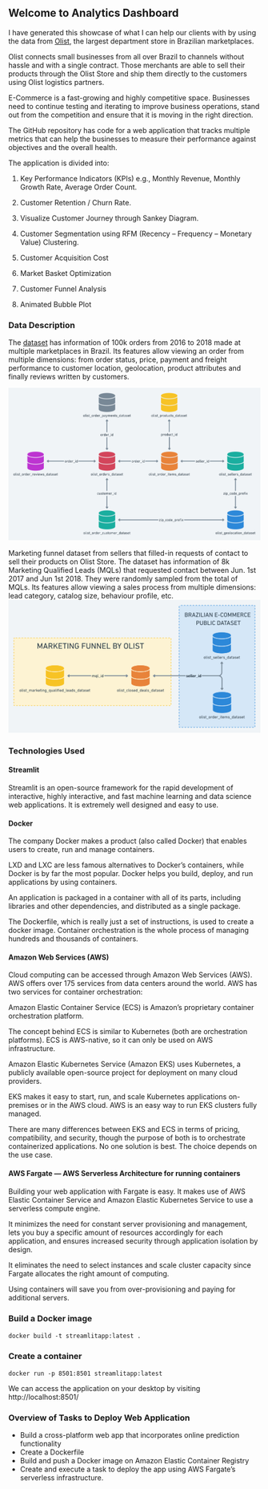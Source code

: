 ## Welcome to Analytics Dashboard
I have generated this showcase of what I can help our clients with by using the data from [Olist](https://olist.com/en-us/), the largest department store in Brazilian marketplaces. 

Olist connects small businesses from all over Brazil to channels without hassle and with a single contract. Those merchants are able to sell their products through the Olist Store and ship them directly to the customers using Olist logistics partners.

E-Commerce is a fast-growing and highly competitive space. Businesses need to continue testing and iterating to improve business operations, stand out from the competition and ensure that it is moving in the right direction.

The GitHub repository has code for a web application that tracks multiple metrics that can help the businesses to measure their performance against objectives and the overall health. 

The application is divided into:

1. Key Performance Indicators (KPIs) e.g., Monthly Revenue, Monthly Growth Rate, Average Order Count.

2. Customer Retention / Churn Rate.

3. Visualize Customer Journey through Sankey Diagram.

4. Customer Segmentation using RFM (Recency – Frequency – Monetary Value) Clustering.

5. Customer Acquisition Cost

6. Market Basket Optimization

7. Customer Funnel Analysis

8. Animated Bubble Plot

### Data Description
The [dataset](https://www.kaggle.com/datasets/olistbr/brazilian-ecommerce) has information of 100k orders from 2016 to 2018 made at multiple marketplaces in Brazil. Its features allow viewing an order from multiple dimensions: from order status, price, payment and freight performance to customer location, geolocation, product attributes and finally reviews written by customers.

![Order Data Schema](https://github.com/piushvaish/ecommerce-analytics/blob/main/olist_images/olist_data_schema.png)

Marketing funnel dataset from sellers that filled-in requests of contact to 
    sell their products on Olist Store. 
    The dataset has information of 8k Marketing Qualified Leads (MQLs) that 
    requested contact between Jun. 1st 2017 and Jun 1st 2018. 
    They were randomly sampled from the total of MQLs. 
    Its features allow viewing a sales process from multiple dimensions: 
    lead category, catalog size, behaviour profile, etc. 
 ![Marketing Funnel Schema](https://github.com/piushvaish/ecommerce-analytics/blob/main/olist_images/olist_marketing_dataset_schema.png)
 
 ### Technologies Used
#### Streamlit
Streamlit is an open-source framework for the rapid development of interactive, highly interactive, and fast machine learning and data science web applications. It is extremely well designed and easy to use. 

#### Docker 
The company Docker makes a product (also called Docker) that enables users to create, run and manage containers. 

LXD and LXC are less famous alternatives to Docker’s containers, while Docker is by far the most popular. Docker helps you build, deploy, and run applications by using containers. 

An application is packaged in a container with all of its parts, including libraries and other dependencies, and distributed as a single package. 

The Dockerfile, which is really just a set of instructions, is used to create a docker image. Container orchestration is the whole process of managing hundreds and thousands of containers.

#### Amazon Web Services (AWS)
Cloud computing can be accessed through Amazon Web Services (AWS). AWS offers over 175 services from data centers around the world. AWS has two services for container orchestration:

Amazon Elastic Container Service (ECS) is Amazon’s proprietary container orchestration platform. 

The concept behind ECS is similar to Kubernetes (both are orchestration platforms). ECS is AWS-native, so it can only be used on AWS infrastructure.


Amazon Elastic Kubernetes Service (Amazon EKS) uses Kubernetes, a publicly available open-source project for deployment on many cloud providers. 

EKS makes it easy to start, run, and scale Kubernetes applications on-premises or in the AWS cloud. AWS is an easy way to run EKS clusters fully managed.

There are many differences between EKS and ECS in terms of pricing, compatibility, and security, though the purpose of both is to orchestrate containerized applications. No one solution is best. The choice depends on the use case.

#### AWS Fargate — AWS Serverless Architecture for running containers
Building your web application with Fargate is easy. It makes use of AWS Elastic Container Service and Amazon Elastic Kubernetes Service to use a serverless compute engine. 

It minimizes the need for constant server provisioning and management, lets you buy a specific amount of resources accordingly for each application, and ensures increased security through application isolation by design. 

It eliminates the need to select instances and scale cluster capacity since Fargate allocates the right amount of computing. 

Using containers will save you from over-provisioning and paying for additional servers.


### Build a Docker image
```
docker build -t streamlitapp:latest .
```
### Create a container
```
docker run -p 8501:8501 streamlitapp:latest
```
We can access the application on your desktop by visiting http://localhost:8501/

### Overview of Tasks to Deploy Web Application
* Build a cross-platform web app that incorporates online prediction functionality
* Create a Dockerfile
* Build and push a Docker image on Amazon Elastic Container Registry
* Create and execute a task to deploy the app using AWS Fargate’s serverless infrastructure.

